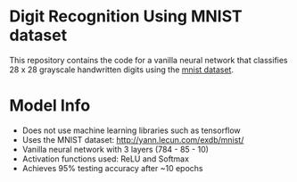 # Digit Recognition Using MNIST dataset

This repository contains the code for a vanilla neural network that classifies 28 x 28 grayscale handwritten digits using the [mnist dataset](http://yann.lecun.com/exdb/mnist/).

# Model Info
- Does not use machine learning libraries such as tensorflow
- Uses the MNIST dataset: http://yann.lecun.com/exdb/mnist/
- Vanilla neural network with 3 layers (784 - 85 - 10)
- Activation functions used: ReLU and Softmax
- Achieves 95% testing accuracy after ~10 epochs
